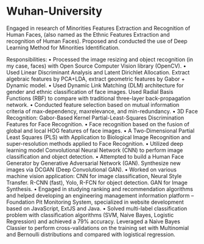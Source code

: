 # Wuhan-University
Engaged in research of Minorities Features Extraction and Recognition of Human Faces, (also named as the Ethnic Features Extraction and recognition of Human Faces). Proposed and conducted the use of Deep Learning Method for Minorities Identification.

Responsibilities:
•	Processed the image resizing and object recognition (in my case, faces) with Open Source Computer Vision library (OpenCV).
•	Used Linear Discriminant Analysis and Latent Dirichlet Allocation. Extract algebraic features by PCA+LDA, extract geometric features by Gabor + Dynamic model. 
•	Used Dynamic Link Matching (DLM) architecture for gender and ethnic classification of face images. Used Radial Basis Functions (RBF) to compare with traditional three-layer back-propagation network.
•	Conducted feature selection based on mutual information criteria of max-dependency, maxrelevance, and min-redundancy.
•	3D Face Recognition: Gabor-Based Kernel Partial-Least-Squares Discrimination Features for Face Recognition.
•	Face recognition based on the fusion of global and local HOG features of face images.
•	A Two-Dimensional Partial Least Squares (PLS) with Application to Biological Image Recognition and super-resolution methods applied to Face Recognition. 
•	Utilized deep learning model Convolutional Neural Network (CNN) to perform image classification and object detection.
•	Attempted to build a Human Face Generator by Generative Adversarial Network (GAN). Synthesize new images via DCGAN (Deep Convolutional GAN).
•	Worked on various machine vision application: CNN for image classification, Neural Style Transfer. R-CNN (fast), Yolo, R-FCN for object detection. GAN for Image Synthesis. 
•	Engaged in studying ranking and recommendation algorithms and helped developing an engineering management information platform – Foundation Pit Monitoring System, specialized in website development based on JavaScript, ExtJS and Java.
•	Solved multi-label classification problem with classification algorithms (SVM, Naive Bayes, Logistic Regression) and achieved a 79% accuracy. Leveraged a Naive Bayes Classier to perform cross-validations on the training set with Multinomial and Bernoulli distributions and compared with logistical regression.

